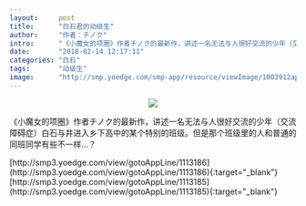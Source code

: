 ```yaml
---
layout:     post
title:      "白石君的动级生"
author:     "作者：チノク"
intro:      "《小魔女的项圈》作者チノク的最新作，讲述一名无法与人很好交流的少年（交流障碍症）白石与井进入乡下高中的某个特别的班级。但是那个班级里的人和普通的同班同学有些不一样…？"
date:       "2018-02-14 12:17:11"
categories: "白石"
tags:       "动级生"
image:      "http://smp.yoedge.com/smp-app/resource/viewImage/1003912appline.png"
---
```

<div style="text-align: center">
<p><img src="http://smp.yoedge.com/smp-app/resource/viewImage/1003912appline.png"/></p>
</div>
<p class="post-meta">
<span>《小魔女的项圈》作者チノク的最新作，讲述一名无法与人很好交流的少年（交流障碍症）白石与井进入乡下高中的某个特别的班级。但是那个班级里的人和普通的同班同学有些不一样…？</span>
</p>
[http://smp3.yoedge.com/view/gotoAppLine/1113186](http://smp3.yoedge.com/view/gotoAppLine/1113186){:target="_blank"}
[http://smp3.yoedge.com/view/gotoAppLine/1113185](http://smp3.yoedge.com/view/gotoAppLine/1113185){:target="_blank"}


